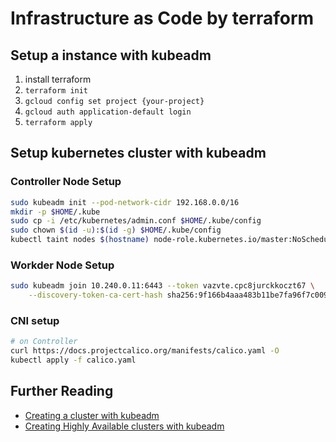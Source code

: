 # Infrastructure as Code by terraform

## Setup a instance with kubeadm

1. install terraform
2. `terraform init`
3. `gcloud config set project {your-project}`
4. `gcloud auth application-default login`
5. `terraform apply`

## Setup kubernetes cluster with kubeadm

### Controller Node Setup

```bash
sudo kubeadm init --pod-network-cidr 192.168.0.0/16
mkdir -p $HOME/.kube
sudo cp -i /etc/kubernetes/admin.conf $HOME/.kube/config
sudo chown $(id -u):$(id -g) $HOME/.kube/config
kubectl taint nodes $(hostname) node-role.kubernetes.io/master:NoSchedule-
```

### Workder Node Setup

```bash
sudo kubeadm join 10.240.0.11:6443 --token vazvte.cpc8jurckkoczt67 \
    --discovery-token-ca-cert-hash sha256:9f166b4aaa483b11be7fa96f7c009611396ca4162596aadfba61352e444da1c0
```

### CNI setup

```bash
# on Controller
curl https://docs.projectcalico.org/manifests/calico.yaml -O
kubectl apply -f calico.yaml
```

## Further Reading

- [Creating a cluster with kubeadm](https://kubernetes.io/docs/setup/production-environment/tools/kubeadm/create-cluster-kubeadm/)
- [Creating Highly Available clusters with kubeadm](https://kubernetes.io/docs/setup/production-environment/tools/kubeadm/high-availability/)


